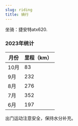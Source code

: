 ```yaml
---
slug: riding
title: 骑行
---
```


坐骑：捷安特atx620.

### 2023年统计
| 月份 | 里程（km） |
| ---- | ---------- |
| 10月 | 83         |
| 9月  | 232        |
| 8月  | 276        |
| 7月  | 352        |
| 6月  | 197        |

出门运动注意安全，保持水分补充。
